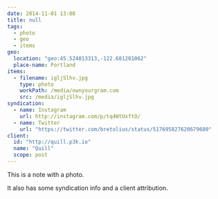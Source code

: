 ```yaml
---
date: 2014-11-01 13:08
title: null
tags:
  - photo
  - geo
  - items
geo:
  location: "geo:45.524813313,-122.681201062"
  place-name: Portland
items:
  - filename: igljSlhv.jpg
    type: photo
    workPath: /media/ownyourgram.com
    src: /media/igljSlhv.jpg
syndication:
  - name: Instagram
    url: http://instagram.com/p/tq4WtUxftO/
  - name: Twitter
    url: "https://twitter.com/bretolius/status/517695827620679680"
client:
  id: "http://quill.p3k.io"
  name: "Quill"
  scope: post
---
```


This is a note with a photo.

It also has some syndication info and a client attribution.
